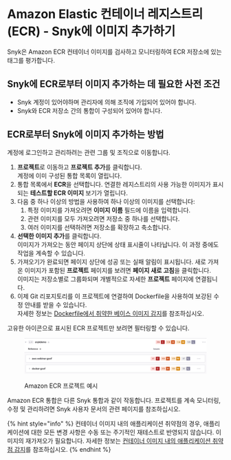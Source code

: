 # Amazon Elastic 컨테이너 레지스트리(ECR) - Snyk에 이미지 추가하기

Snyk은 Amazon ECR 컨테이너 이미지를 검사하고 모니터링하여 ECR 저장소에 있는 태그를 평가합니다.

## **Snyk에 ECR로부터 이미지 추가하는 데 필요한 사전 조건**

* Snyk 계정이 있어야하며 관리자에 의해 조직에 가입되어 있어야 합니다.
* Snyk와 ECR 저장소 간의 통합이 구성되어 있어야 합니다.

## **ECR로부터 Snyk에 이미지 추가하는 방법**

계정에 로그인하고 관리하려는 관련 그룹 및 조직으로 이동합니다.

1. **프로젝트**로 이동하고 **프로젝트 추가**를 클릭합니다.\
   계정에 이미 구성된 통합 목록이 열립니다.
2. 통합 목록에서 **ECR**을 선택합니다. 연결한 레지스트리의 사용 가능한 이미지가 표시되는 **테스트할 ECR 이미지** 보기가 열립니다.
3. 다음 중 하나 이상의 방법을 사용하여 하나 이상의 이미지를 선택합니다:
   1. 특정 이미지를 가져오려면 **이미지 이름** 필드에 이름을 입력합니다.
   2. 관련 이미지를 모두 가져오려면 저장소 중 하나를 선택합니다.
   3. 여러 이미지를 선택하려면 저장소를 확장하고 축소합니다.
4. **선택한 이미지 추가**를 클릭합니다.\
   이미지가 가져오는 동안 페이지 상단에 상태 표시줄이 나타납니다. 이 과정 중에도 작업을 계속할 수 있습니다.
5. 가져오기가 완료되면 페이지 상단에 성공 또는 실패 알림이 표시됩니다. 새로 가져온 이미지가 포함된 **프로젝트** 페이지를 보려면 **페이지 새로 고침**을 클릭합니다.\
   이미지는 저장소별로 그룹화되며 개별적으로 자세한 **프로젝트** 페이지에 연결됩니다.
6. 이제 Git 리포지토리를 이 프로젝트에 연결하여 Dockerfile을 사용하여 보강된 수정 안내를 받을 수 있습니다.\
   자세한 정보는 [Dockerfile에서 취약한 베이스 이미지 감지](../../scan-your-dockerfile/detect-vulnerable-base-images-from-your-dockerfile.md)를 참조하십시오.

고유한 아이콘으로 표시된 ECR 프로젝트만 보려면 필터링할 수 있습니다.

<figure><img src="../../../../.gitbook/assets/projects_amazon_ecr_projects.png" alt="Amazon ECR 프로젝트가 표시된 프로젝트 목록"><figcaption><p>Amazon ECR 프로젝트 예시</p></figcaption></figure>

Amazon ECR 통합은 다른 Snyk 통합과 같이 작동합니다. 프로젝트를 계속 모니터링, 수정 및 관리하려면 Snyk 사용자 문서의 관련 페이지를 참조하십시오.

{% hint style="info" %}
컨테이너 이미지 내의 애플리케이션 취약점의 경우, 애플리케이션에 대한 모든 변경 사항은 수동 또는 주기적인 재테스트로 반영되지 않습니다. 이미지의 재가져오가 필요합니다. 자세한 정보는 [컨테이너 이미지 내의 애플리케이션 취약점 감지](../../use-snyk-container/detect-application-vulnerabilities-in-container-images.md)를 참조하십시오.
{% endhint %}
